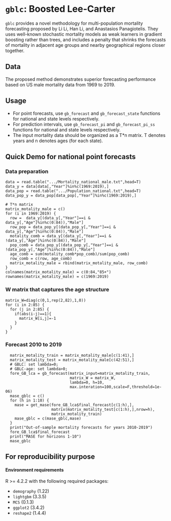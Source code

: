# `gblc`: Boosted Lee-Carter

`gblc` provides a novel methodology for multi-population mortality forecasting proposed by Li Li, Han Li, and Anastasios Panagiotelis. They uses well-known stochastic mortality models as weak learners in gradient boosting rather than trees, and includes a penalty that shrinks the forecasts of mortality in adjacent age groups and nearby geographical regions closer together.


## Data
The proposed method demonstrates superior forecasting performance based on US male mortality data from 1969 to 2019.

## Usage
- For point forecasts, use `gb_forecast` and `gb_forecast_state` functions for national and state levels respectively.
- For prediction intervals, use `gb_forecast_pi` and `gb_forecast_pi_ss` functions for national and state levels respectively.
- The input mortality data should be organized as a T*n matrix. T denotes years and n denotes ages (for each state).

## Quick Demo for national point forecasts

### Data preparation

```{r}
data = read.table(".../Mortality_national_male.txt",head=T)
data_y = data[data[,"Year"]%in%c(1969:2019),]
data_pop = read.table(".../Population_national.txt",head=T)
data_pop_y = data_pop[data_pop[,"Year"]%in%c(1969:2019),]

# T*n matrix
matrix_motality_male = c()
for (i in 1969:2019) {
  row =  data_y[(data_y[,"Year"]==i & data_y[,"Age"]%in%c(0:84)),"Male"]
  row_pop = data_pop_y[(data_pop_y[,"Year"]==i & data_y[,"Age"]%in%c(0:84)),"Male"]
  motality_comb = data_y[(data_y[,"Year"]==i & !data_y[,"Age"]%in%c(0:84)),"Male"]
  pop_comb = data_pop_y[(data_pop_y[,"Year"]==i & !data_pop_y[,"Age"]%in%c(0:84)),"Male"]
  age_comb = sum(motality_comb*pop_comb)/sum(pop_comb)
  row_comb = c(row, age_comb)
  matrix_motality_male = rbind(matrix_motality_male, row_comb)
}
colnames(matrix_motality_male) = c(0:84,"85+")
rownames(matrix_motality_male) = c(1969:2019)

```

### W matrix that captures the age structure

```{r}
matrix_W=diag(c(0,1,rep(2,82),1,0))
for (i in 2:85) {
  for (j in 2:85) {
    if(abs(i-j)==1){
      matrix_W[i,j]=-1
    }
  }
}
```

### Forecast 2010 to 2019
```{r}
  matrix_motality_train = matrix_motality_male[c(1:41),]
  matrix_motality_test = matrix_motality_male[c(42:51),]
  # GBLC: set lambda=0;
  # GBLC-age: set lambda>0;
  fore_GB_lca = gb_forecast(matrix_input=matrix_motality_train, 
                            matrix_W = matrix_W, 
                            lambda=0, h=10,
                            max.interation=100,scale=F,threshold=1e-06)
  mase_gblc = c()
  for (h in 1:10) {
    mase = get_mase(fore_GB_lca$final_forecast[c(1:h),], 
                    matrix(matrix_motality_test[c(1:h),],nrow=h), 
                    matrix_motality_train) 
    mase_gblc = c(mase_gblc,mase)
  }
  print("Out-of-sample mortality forecasts for years 2010-2019")
  fore_GB_lca$final_forecast
  print("MASE for horizons 1-10")
  mase_gblc

```

## For reproducibility purpose

#### Environment requirements

R >= 4.2.2 with the following required packages:

- `demography` (1.22)
- `lightgbm` (3.3.5)
- `MCS` (0.1.3)
- `ggplot2` (3.4.2)
- `reshape2` (1.4.4)



